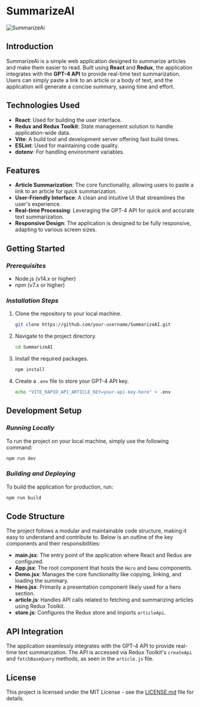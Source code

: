 # **SummarizeAI**

![SummarizeAi](./public/summarizeai.png)

## **Introduction**

SummarizeAI is a simple web application designed to summarize articles and make them easier to read. Built using **React** and **Redux**, the application integrates with the **GPT-4 API** to provide real-time text summarization. Users can simply paste a link to an article or a body of text, and the application will generate a concise summary, saving time and effort.

## **Technologies Used**

- **React**: Used for building the user interface.
- **Redux and Redux Toolkit**: State management solution to handle application-wide data.
- **Vite**: A build tool and development server offering fast build times.
- **ESLint**: Used for maintaining code quality.
- **dotenv**: For handling environment variables.

## **Features**

- **Article Summarization**: The core functionality, allowing users to paste a link to an article for quick summarization.
- **User-Friendly Interface**: A clean and intuitive UI that streamlines the user's experience.
- **Real-time Processing**: Leveraging the GPT-4 API for quick and accurate text summarization.
- **Responsive Design**: The application is designed to be fully responsive, adapting to various screen sizes.

## **Getting Started**

### *Prerequisites*

- Node.js (v14.x or higher)
- npm (v7.x or higher)

### *Installation Steps*

1. Clone the repository to your local machine.
    ```bash
    git clone https://github.com/your-username/SummarizeAI.git
    ```
2. Navigate to the project directory.
    ```bash
    cd SummarizeAI
    ```
3. Install the required packages.
    ```bash
    npm install
    ```
4. Create a `.env` file to store your GPT-4 API key.
    ```bash
    echo "VITE_RAPID_API_ARTICLE_KEY=your-api-key-here" > .env
    ```

## **Development Setup**

### *Running Locally*

To run the project on your local machine, simply use the following command:

```bash
npm run dev
```

### *Building and Deploying*

To build the application for production, run:

```bash
npm run build
```

## **Code Structure**

The project follows a modular and maintainable code structure, making it easy to understand and contribute to. Below is an outline of the key components and their responsibilities:

- **main.jsx**: The entry point of the application where React and Redux are configured.
- **App.jsx**: The root component that hosts the `Hero` and `Demo` components.
- **Demo.jsx**: Manages the core functionality like copying, linking, and loading the summary.
- **Hero.jsx**: Primarily a presentation component likely used for a hero section.
- **article.js**: Handles API calls related to fetching and summarizing articles using Redux Toolkit.
- **store.js**: Configures the Redux store and imports `articleApi`.

## **API Integration**

The application seamlessly integrates with the GPT-4 API to provide real-time text summarization. The API is accessed via Redux Toolkit's `createApi` and `fetchBaseQuery` methods, as seen in the `article.js` file.

## **License**

This project is licensed under the MIT License - see the [LICENSE.md](LICENSE.md) file for details.
